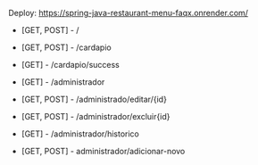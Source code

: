 Deploy: https://spring-java-restaurant-menu-faqx.onrender.com/ 

- [GET, POST] - /
- [GET, POST] - /cardapio 
- [GET] - /cardapio/success

- [GET] -  /administrador
- [GET, POST] -  /administrado/editar/{id} 
- [GET, POST] - /administrador/excluir{id}
- [GET] - /administrador/historico
- [GET, POST] - administrador/adicionar-novo